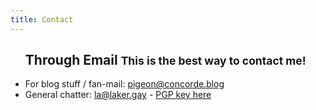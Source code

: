 ```yaml
---
title: Contact
---
```

<ul>
	<h2>Through Email <small>This is the best way to contact me!</small></h2>
	<li>For blog stuff / fan-mail: <a href="mailto:pigeon@concorde.blog">pigeon@concorde.blog</a></li>
	<li>General chatter: <a href="mailto:la@laker.gay">la@laker.gay</a> - <a href="https://home.omg.lol/keychain/laker/pgp">PGP key here</a></li>
</ul>